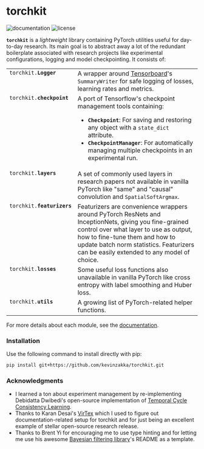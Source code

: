 # torchkit

![documentation](https://github.com/kevinzakka/torchkit/workflows/docs/badge.svg)
![license](https://img.shields.io/github/license/kevinzakka/torchkit?color=blue)

**`torchkit`** is a *lightweight* library containing PyTorch utilities useful for day-to-day research. Its main goal is to abstract away a lot of the redundant boilerplate associated with research projects like experimental configurations, logging and model checkpointing. It consists of:

<table>
  <tbody valign="top">
    <tr>
      <td><code>torchkit.<strong>Logger</strong></code></td>
      <td>
        A wrapper around <a href="https://www.tensorflow.org/tensorboard">Tensorboard</a>'s <code>SummaryWriter</code> for safe
        logging of losses, learning rates and metrics.
      </td>
    </tr>
    <tr>
      <td><code>torchkit.<strong>checkpoint</strong></code></td>
      <td>
        A port of Tensorflow's checkpoint management tools containing:
        <ul>
            <li><code><strong>Checkpoint</strong></code>: For saving and restoring any object with a <code>state_dict</code> attribute.</li>
            <li><code><strong>CheckpointManager</strong></code>: For automatically managing multiple checkpoints in an experimental run.</li>
        </ul>
      </td>
    </tr>
    <tr>
      <td><code>torchkit.<strong>layers</strong></code></td>
      <td>
        A set of commonly used layers in research papers not available in vanilla PyTorch like "same" and "causal" convolution and <code>SpatialSoftArgmax</code>.
      </td>
    </tr>
    <tr>
      <td><code>torchkit.<strong>featurizers</strong></code></td>
      <td>
        Featurizers are convenience wrappers around PyTorch ResNets and InceptionNets, giving you fine-grained control over what layer to use as output, how to fine-tune them and how to update batch norm statistics. Featurizers can be easily extended to any model of choice.
      </td>
    </tr>
    <tr>
      <td><code>torchkit.<strong>losses</strong></code></td>
      <td>
        Some useful loss functions also unavailable in vanilla PyTorch like cross entropy with label smoothing and Huber loss.
      </td>
    </tr>
    <tr>
      <td><code>torchkit.<strong>utils</strong></code></td>
      <td>
        A growing list of PyTorch-related helper functions.
      </td>
    </tr>
  </tbody>
</table>

For more details about each module, see the [documentation](https://kevinzakka.github.io/torchkit/).

### Installation

Use the following command to install directly with pip:

```bash
pip install git+https://github.com/kevinzakka/torchkit.git
```

### Acknowledgments

* I learned a ton about experiment management by re-implementing Debidatta Dwibedi's open-source implementation of [Temporal Cycle Consistency Learning](https://github.com/google-research/google-research/tree/master/tcc).
* Thanks to Karan Desai's [VirTex](https://github.com/kdexd/virtex) which I used to figure out documentation-related setup for torchkit and for just being an excellent example of stellar open-source research release.
* Thanks to Brent Yi for encouraging me to use type hinting and for letting me use his awesome [Bayesian filtering library](https://github.com/stanford-iprl-lab/torchfilter)'s README as a template.
